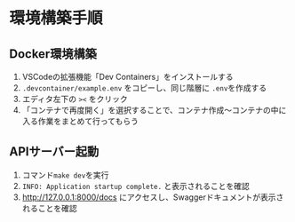 # 環境構築手順
## Docker環境構築
1. VSCodeの拡張機能「Dev Containers」をインストールする
2. `.devcontainer/example.env` をコピーし、同じ階層に `.env`を作成する
3. エディタ左下の `><` をクリック
4. 「コンテナで再度開く」を選択することで、コンテナ作成〜コンテナの中に入る作業をまとめて行ってもらう

## APIサーバー起動
1. コマンド`make dev`を実行
2. `INFO: Application startup complete.` と表示されることを確認
3. http://127.0.0.1:8000/docs にアクセスし、Swaggerドキュメントが表示されることを確認
